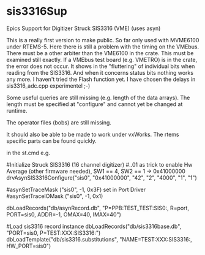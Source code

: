 # sis3316Sup
Epics  Support for Digitizer Struck SIS3316 (VME) (uses asyn)

This is a really first version to make public.
So far only used with MVME6100 under RTEMS-5.
Here there is still a problem with the timing on the VMEbus. There must be a
other arbiter than the VME6100 in the crate. This must be examined still exactly.
If a VMEbus test board (e.g. VMETRO) is in the crate, the error does not occur.
It shows in the "fluttering" of individual bits when reading from the SIS3316. And
when it concerns status bits nothing works any more.
I haven't tried the Flash function yet. I have chosen the delays in sis3316_adc.cpp experimentel ;-)

Some useful queries are still missing (e.g. length of the data arrays). The length must be
specified at "configure" and cannot yet be changed at runtime.

The operator files (bobs) are still missing.

It should also be able to be made to work under vxWorks. The rtems specific parts 
can be found quickly.

in the st.cmd e.g.

#Initialize Struck SIS3316 (16 channel digitizer)
#..01 as trick to enable Hw Average (other firmware needed), SW1 == 4, SW2 == 1 -> 0x41000000
drvAsynSIS3316Configure("sis0", "0x41000000", "42", "2", "4000", "1", "1")

#asynSetTraceMask ("sis0", -1, 0x3F) set in Port Driver
#asynSetTraceIOMask ("sis0", -1, 0x1)

dbLoadRecords("db/asynRecord.db", "P=PPB:TEST_TEST:SIS0:, R=port, PORT=sis0, ADDR=-1, OMAX=40, IMAX=40")

#Load sis3316 record instance
dbLoadRecords("db/sis3316base.db", "PORT=sis0, P=TEST:XXX:SIS3316:")
dbLoadTemplate("db/sis3316.substitutions", "NAME=TEST:XXX:SIS3316:, HW_PORT=sis0")



